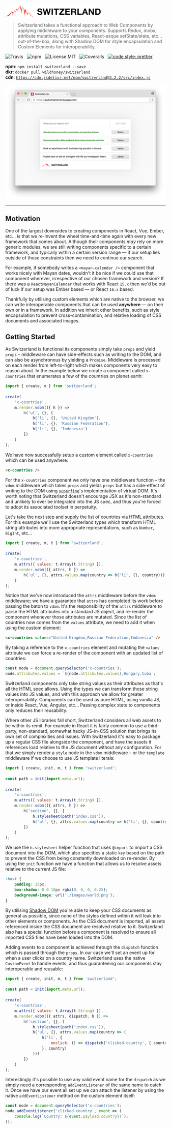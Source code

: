 <img src="media/logo.png" alt="Switzerland" width="300" />

> Switzerland takes a functional approach to Web Components by applying middleware to your components. Supports Redux, mobx, attribute mutations, CSS variables, React-esque setState/state, etc&hellip; out-of-the-box, along with Shadow DOM for style encapsulation and Custom Elements for interoperability.

![Travis](http://img.shields.io/travis/Wildhoney/Switzerland.svg?style=for-the-badge)
&nbsp;
![npm](http://img.shields.io/npm/v/switzerland.svg?style=for-the-badge)
&nbsp;
![License MIT](http://img.shields.io/badge/license-mit-lightgrey.svg?style=for-the-badge)
&nbsp;
![Coveralls](https://img.shields.io/coveralls/Wildhoney/Switzerland.svg?style=for-the-badge)
&nbsp;
[![code style: prettier](https://img.shields.io/badge/code_style-prettier-ff69b4.svg?style=for-the-badge)](https://github.com/prettier/prettier)

**npm**: `npm install switzerland --save`
<br />
**dkr**: `docker pull wildhoney/switzerland`
<br />
**cdn**: [`https://cdn.jsdelivr.net/npm/switzerland@3.2.2/src/index.js`](https://cdn.jsdelivr.net/npm/switzerland@3.2.2/src/index.js)

![Screenshot](media/screenshot.png)

---

## Motivation

One of the largest downsides to creating components in React, Vue, Ember, etc... is that we re-invent the wheel time-and-time again with every new framework that comes about. Although their components _may_ rely on more generic modules, we are still writing components specific to a certain framework, and typically within a certain version range &mdash; if our setup lies outside of those constraints then we need to continue our search.

For example, if somebody writes a `<mayan-calendar />` component that works nicely with Mayan dates, wouldn't it be nice if we could use that component wherever, irrespective of our chosen framework and version? If there was a `ReactMayanCalendar` that works with React `15.x` then we'd be out of luck if our setup was Ember based &mdash; or React `16.x` based.

Thankfully by utilising custom elements which are native to the browser, we can write interoperable components that can be used **anywhere** &mdash; on their own or in a framework. In addition we inherit other benefits, such as style encapsulation to prevent cross-contamination, and relative loading of CSS documents and associated images.

## Getting Started

As Switzerland is functional its components simply take `props` and yield `props` &ndash; middleware can have side-effects such as writing to the DOM, and can also be asynchronous by yielding a `Promise`. Middleware is processed on each render from left-to-right which makes components very easy to reason about. In the example below we create a component called `x-countries` that enumerates a few of the countries on planet earth:

```javascript
import { create, m } from 'switzerland';

create(
    'x-countries',
    m.render.vdom(({ h }) =>
        h('ul', {}, [
            h('li', {}, 'United Kingdom'),
            h('li', {}, 'Russian Federation'),
            h('li', {}, 'Indonesia')
        ])
    )
);
```

We have now successfully setup a custom element called `x-countries` which can be used anywhere:

```html
<x-countries />
```

For the `x-countries` component we only have one middleware function &ndash; the `vdom` middleware which takes `props` and yields `props` but has a side-effect of writing to the DOM using [`superfine`](https://github.com/jorgebucaran/superfine)'s implementation of virtual DOM. It's worth noting that Switzerland doesn't encourage JSX as it's non-standard and unlikely to ever be integrated into the JS spec, and thus you're forced to adopt its associated toolset in perpetuity.

Let's take the next step and supply the list of countries via HTML attributes. For this example we'll use the Switzerland types which transform HTML string attributes into more appropriate representations, such as `Number`, `BigInt`, etc...

```javascript
import { create, m, t } from 'switzerland';

create(
    'x-countries',
    m.attrs({ values: t.Array(t.String) }),
    m.render.vdom(({ attrs, h }) =>
        h('ul', {}, attrs.values.map(country => h('li', {}, country)))
    )
);
```

Notice that we've now introduced the `attrs` middleware before the `vdom` middleware; we have a guarantee that `attrs` has completed its work before passing the baton to `vdom`. It's the responsibility of the `attrs` middleware to parse the HTML attributes into a standard JS object, and re-render the component whenever those attributes are mutated. Since the list of countries now comes from the `values` attribute, we need to add it when using the custom element:

```html
<x-countries values="United Kingdom,Russian Federation,Indonesia" />
```

By taking a reference to the `x-countries` element and mutating the `values` attribute we can force a re-render of the component with an updated list of countries:

```javascript
const node = document.querySelector('x-countries');
node.attributes.values = `${node.attributes.values},Hungary,Cuba`;
```

Switzerland components only take string values as their attributes as that's all the HTML spec allows. Using the types we can transform those string values into JS values, and with this approach we allow for greater interoperability. Components can be used as pure HTML, using vanilla JS, or inside React, Vue, Angular, etc... Passing complex state to components only reduces their reusability.

Where other JS libraries fall short, Switzerland considers all web assets to be within its remit. For example in React it is fairly common to use a third-party, non-standard, somewhat hacky JS-in-CSS solution that brings its own set of complexities and issues. With Switzerland it's easy to package up a regular CSS file alongside the component, and have the assets it references load relative to the JS document without any configuration. For that we simply render a `style` node in the `vdom` middleware &ndash; or the `template` middleware if we choose to use JS template literals:

```javascript
import { create, init, m, t } from 'switzerland';

const path = init(import.meta.url);

create(
    'x-countries',
    m.attrs({ values: t.Array(t.String) }),
    m.render.vdom(({ attrs, h }) =>
        h('section', {}, [
            h.stylesheet(path('index.css')),
            h('ul', {}, attrs.values.map(country => h('li', {}, country)))
        ])
    )
);
```

We use the `h.stylesheet` helper function that uses `@import` to import a CSS document into the DOM, which also specifies a static `key` based on the path to prevent the CSS from being constantly downloaded on re-render. By using the `init` function we have a function that allows us to resolve assets relative to the current JS file:

```css
:host {
    padding: 15px;
    box-shadow: 0 0 10px rgba(0, 0, 0, 0.25);
    background-image: url('./images/world.png');
}
```

By utilising [Shadow DOM](https://developer.mozilla.org/en-US/docs/Web/Web_Components/Using_shadow_DOM) you're able to keep your CSS documents as general as possible, since none of the styles defined within it will leak into other elements or components. As the CSS document is imported, all assets referenced inside the CSS document are resolved relative to it. Switzerland also has a special function before a component is resolved to ensure all imported CSS files have been loaded into the DOM.

Adding events to a component is achieved through the `dispatch` function which is passed through the `props`. In our case we'll set an event up for when a user clicks on a country name. Switzerland uses the native `CustomEvent` to handle events, and thus guaranteeing our components stay interoperable and reusable:

```javascript
import { create, init, m, t } from 'switzerland';

const path = init(import.meta.url);

create(
    'x-countries',
    m.attrs({ values: t.Array(t.String) }),
    m.render.vdom(({ attrs, dispatch, h }) =>
        h('section', {}, [
            h.stylesheet(path('index.css')),
            h('ul', {}, attrs.values.map(country => (
                h('li', {
                    onclick: () => dispatch('clicked-country', { country })
                }, country)
            )))
        ])
    )
);
```

Interestingly it's possible to use any valid event name for the `dispatch` as we simply need a corresponding `addEventListener` of the same name to catch it. Once we have our event all set up we can attach the listener by using the native `addEventListener` method on the custom element itself:

```javascript
const node = document.querySelector('x-countries');
node.addEventListener('clicked-country', event => (
    console.log(`Country: ${event.payload.country}!`);
));
```

